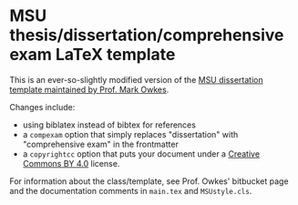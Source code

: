 # MSU thesis/dissertation/comprehensive exam LaTeX template

This is an ever-so-slightly modified version of the [MSU dissertation template maintained by Prof. Mark Owkes](https://bitbucket.org/markowkes/msu-latex/wiki/Home).

Changes include:
- using biblatex instead of bibtex for references
- a `compexam` option that simply replaces "dissertation" with "comprehensive exam" in the frontmatter
- a `copyrightcc` option that puts your document under a [Creative Commons BY 4.0](https://creativecommons.org/licenses/by/4.0/) license.

For information about the class/template, see Prof. Owkes' bitbucket page and the documentation comments in `main.tex` and `MSUstyle.cls`.